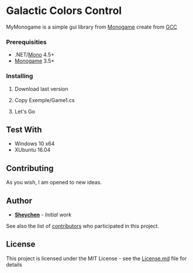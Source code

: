 # Galactic Colors Control

MyMonogame is a simple gui library from [Monogame](https://github.com/MonoGame/MonoGame) create from [GCC](https://github.com/sheychen290/Galactic_Colors_Control)

### Prerequisities

* .NET/[Mono](https://github.com/mono/mono) 4.5+
* [Monogame](https://github.com/MonoGame/MonoGame) 3.5+

### Installing

1. Download last version

2. Copy Exemple/Game1.cs

3. Let's Go

## Test With

* Windows 10 x64
* XUbuntu 16.04

## Contributing

As you wish, I am opened to new ideas.

## Author

* **[Sheychen](https://sheychen.shost.ca)** - *Initial work*

See also the list of [contributors](https://github.com/sheychen290/Galactic_Colors_Control/contributors) who participated in this project.

## License

This project is licensed under the MIT License - see the [License.md](License.md) file for details
